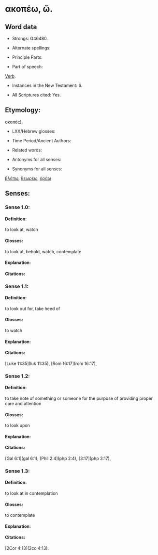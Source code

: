 # ακοπέω, ῶ.

<!-- Status: S2=NeedsReview -->
<!-- Lexica used for edits: BDAG LN FFM BN LSJM MM   -->

## Word data

* Strongs: G46480.

* Alternate spellings:


* Principle Parts: 


* Part of speech: 

[Verb](http://ugg.readthedocs.io/en/latest/verb.html).

* Instances in the New Testament: 6.

* All Scriptures cited: Yes.

## Etymology: 

[σκοπός]()), 

* LXX/Hebrew glosses: 


* Time Period/Ancient Authors: 


* Related words: 

* Antonyms for all senses:

* Synonyms for all senses: 

 [βλέπω](../G09910/01.md), [θεωρέω](../G23340/01.md), [ὁράω](../G37080/01.md) 

## Senses: 


### Sense  1.0: 

#### Definition: 

to look at, watch

#### Glosses: 

to look at, behold, watch, contemplate

#### Explanation: 


#### Citations: 


### Sense  1.1: 

#### Definition: 

to look out for, take heed of

#### Glosses: 

to watch

#### Explanation: 


#### Citations: 

[Luke 11:35](luk 11:35), [Rom 16:17](rom 16:17),

### Sense  1.2: 

#### Definition: 

to take note of something or someone for the purpose of providing proper care and attention

#### Glosses: 

to look upon

#### Explanation: 


#### Citations: 

[Gal 6:1](gal 6:1), [Phil 2:4](php 2:4), [3:17](php 3:17),

### Sense  1.3: 

#### Definition: 

to look at in contemplation

#### Glosses: 

to contemplate

#### Explanation: 


#### Citations: 

[2Cor 4:13](2co 4:13).


